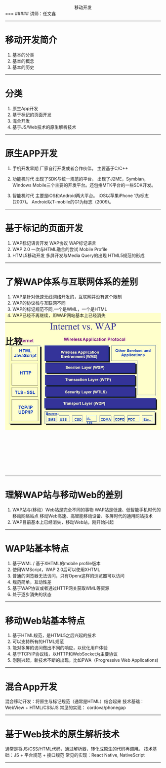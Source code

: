 <!-- $theme: gaia -->

<center>移动开发</center>
===
##### <right>讲师：任文鑫</right>

---
移动开发简介
===
1. 基本的分类
2. 基本的概念
3. 基本的历史
---
分类
===

1. 原生App开发
2. 基于标记的页面开发
3. 混合开发
4. 基于JS/Web技术的原生解析技术

---

原生APP开发
===

1. 手机开发早期
	厂家自行开发或者合作伙伴。
    主要基于C/C++    

    
2. 功能机时代
	出现了SDK与统一规范的平台。
    出现了J2ME，Symbian，Windows Mobile三个主要的开发平台。还包挌MTK平台的一些SDK开发。

3. 智能机时代
	主要是iOS和Android两大平台。
    iOS以苹果iPhone 1为标志(2007)。
    Android以T-mobile的G1为标志（2009)。
   
---

基于标记的页面开发
===
1. WAP标记语言开发
	WAP协议
    WAP标记语言
2. WAP 2.0 一次与HTML融合的尝试
	Mobile Profile
3. HTML5移动开发
	多屏开发与Media Query的出现
    HTML5规范的形成
    
---
了解WAP体系与互联网体系的差别
===

1. WAP是针对低速无线网络开发的，互联网并没有这个限制
2. WAP的协议栈与互联网不同
3. WAP的标记规范不同,一个是WML，一个是HTML
4. WAP已经不再继续，即WAP网站基本上已经消失

---
比较
===

<p style="text-align:center;position:relative;top:-130px;z-index:-1">
<img src="./images/wap-vs-internet.jpg" alt="老手机"/>
</p>

---
理解WAP站与移动Web的差别
===
1. WAP站与(移动）Web站是完全不同的事物
WAP站是低速、低智能手机时代的移动网络站点
移动Web高速、高智能移动设备、多屏时代的通用网站技术
2. WAP目前基本上已经消失，移动Web站，刚开始兴起

---

WAP站基本特点
===

1. 基于WML / 基于XHTML的mobile profile版本
2. 使用WMScript，WAP 2.0后可以使用XHTML
3. 普通的浏览器无法访问，只有Opera这样的浏览器可以访问
4. 规范简单，互动性差
5. 基于WAP协议或者通过HTTP网关获取WML等资源
6. 处于逐步消失的状态

---

移动Web站基本特点
===

1. 基于HTML规范，是HTML5之后兴起的技术
2. 可以支持所有的HTML规范
3. 能对多屏的访问做出不同的响应，以优化用户体验
4. 基于TCP/IP协议栈，以HTTP和WebSocket为主要协议
5. 刚刚兴起，新技术不断的出现。比如PWA（Progressive Web Applications)

---

混合App开发
===
混合移动开发：将原生与标记规范（通常是HTML）结合起来
技术基础：WebView + HTML/CSS/JS
常见的实现： cordova/phonegap

---
基于Web技术的原生解析技术
===
通常是将JS/CSS/HTML代码，通过解析器，转化成原生的代码再调用。
技术基础：JS + 平台规范 + 接口规范
常见的实现：React Native, NativeScript

---




